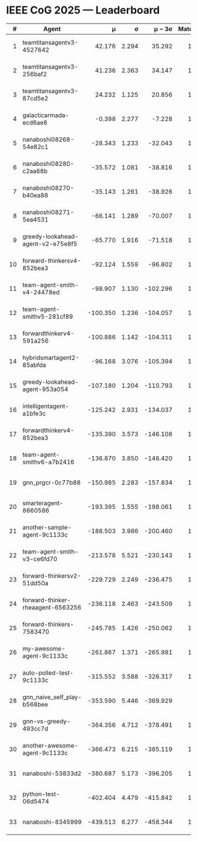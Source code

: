 # IEEE CoG 2025 — Leaderboard

| # | Agent | μ | σ | μ − 3σ | Matches | Updated |
|---:|---|---:|---:|---:|---:|---|
| 1 | teamtitansagentv3-4527642 | 42.176 | 2.294 | 35.292 | 1360 | 2025-09-01 07:46 |
| 2 | teamtitansagentv3-256baf2 | 41.236 | 2.363 | 34.147 | 1838 | 2025-09-01 07:46 |
| 3 | teamtitansagentv3-87cd5e2 | 24.232 | 1.125 | 20.856 | 1658 | 2025-09-01 07:46 |
| 4 | galacticarmada-ecd6ae8 | -0.398 | 2.277 | -7.228 | 1500 | 2025-09-01 07:46 |
| 5 | nanaboshi08268-54e82c1 | -28.343 | 1.233 | -32.043 | 1820 | 2025-09-01 07:46 |
| 6 | nanaboshi08280-c2aa68b | -35.572 | 1.081 | -38.816 | 1760 | 2025-09-01 07:46 |
| 7 | nanaboshi08270-b40ea88 | -35.143 | 1.261 | -38.926 | 1660 | 2025-09-01 07:46 |
| 8 | nanaboshi08271-5ea4531 | -66.141 | 1.289 | -70.007 | 1500 | 2025-09-01 07:46 |
| 9 | greedy-lookahead-agent-v2-e75e8f5 | -65.770 | 1.916 | -71.518 | 1770 | 2025-09-01 07:46 |
| 10 | forward-thinkersv4-852bea3 | -92.124 | 1.559 | -96.802 | 1103 | 2025-09-01 07:46 |
| 11 | team-agent-smith-v4-24478ed | -98.907 | 1.130 | -102.296 | 1320 | 2025-09-01 07:46 |
| 12 | team-agent-smithv5-281cf89 | -100.350 | 1.236 | -104.057 | 1540 | 2025-09-01 07:46 |
| 13 | forwardthinkerv4-591a256 | -100.886 | 1.142 | -104.311 | 1322 | 2025-09-01 07:46 |
| 14 | hybridsmartagent2-85abfda | -96.168 | 3.076 | -105.394 | 1236 | 2025-09-01 07:46 |
| 15 | greedy-lookahead-agent-953a054 | -107.180 | 1.204 | -110.793 | 1810 | 2025-09-01 07:46 |
| 16 | intelligentagent-a1bfe3c | -125.242 | 2.931 | -134.037 | 1431 | 2025-09-01 07:46 |
| 17 | forwardthinkerv4-852bea3 | -135.390 | 3.573 | -146.108 | 1415 | 2025-09-01 07:46 |
| 18 | team-agent-smithv6-a7b2416 | -136.870 | 3.850 | -148.420 | 1680 | 2025-09-01 07:46 |
| 19 | gnn_prgcr-0c77b88 | -150.985 | 2.283 | -157.834 | 1460 | 2025-09-01 07:46 |
| 20 | smarteragent-8660586 | -193.395 | 1.555 | -198.061 | 1289 | 2025-09-01 07:46 |
| 21 | another-sample-agent-9c1133c | -188.503 | 3.986 | -200.460 | 1820 | 2025-09-01 07:46 |
| 22 | team-agent-smith-v3-ce6fd70 | -213.578 | 5.521 | -230.143 | 1380 | 2025-09-01 07:46 |
| 23 | forward-thinkersv2-51dd50a | -229.729 | 2.249 | -236.475 | 1360 | 2025-09-01 07:46 |
| 24 | forward-thinker-rheaagent-6563256 | -236.118 | 2.463 | -243.509 | 1760 | 2025-09-01 07:46 |
| 25 | forward-thinkers-7583470 | -245.785 | 1.426 | -250.062 | 1680 | 2025-09-01 07:46 |
| 26 | my-awesome-agent-9c1133c | -261.867 | 1.371 | -265.981 | 1520 | 2025-09-01 07:46 |
| 27 | auto-polled-test-9c1133c | -315.552 | 3.588 | -326.317 | 1800 | 2025-09-01 07:46 |
| 28 | gnn_naive_self_play-b568bee | -353.590 | 5.446 | -369.929 | 760 | 2025-09-01 07:46 |
| 29 | gnn-vs-greedy-493cc7d | -364.356 | 4.712 | -378.491 | 1780 | 2025-09-01 07:46 |
| 30 | another-awesome-agent-9c1133c | -366.473 | 6.215 | -385.119 | 1800 | 2025-09-01 07:46 |
| 31 | nanaboshi-53833d2 | -380.687 | 5.173 | -396.205 | 1580 | 2025-09-01 07:46 |
| 32 | python-test-06d5474 | -402.404 | 4.479 | -415.842 | 1460 | 2025-09-01 07:46 |
| 33 | nanaboshi-8345999 | -439.513 | 6.277 | -458.344 | 1480 | 2025-09-01 07:46 |
